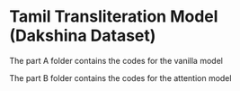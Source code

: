 # Tamil Transliteration Model (Dakshina Dataset)
The part A folder contains the codes for the vanilla model

The part B folder contains the codes for the attention model
